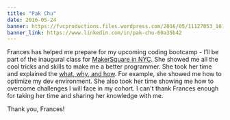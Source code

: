 ```yaml
---
title: "Pak Chu"
date: 2016-05-24
banner: https://fvcproductions.files.wordpress.com/2016/05/11127053_10153307376193643_6047238167077313861_n.jpg
banner_link: https://www.linkedin.com/in/pak-chu-60a35b42
---
```


Frances has helped me prepare for my upcoming coding bootcamp - I’ll be part of the inaugural class for [MakerSquare in NYC](https://www.makersquare.com/campuses/new-york-city). She showed me all the cool tricks and skills to make me a better programmer. She took her time and explained the [what, why, and how](https://bit.ly/bootcamp-prep). For example, she showed me how to optimize my dev environment. She also took her time showing me how to overcome challenges I will face in my cohort. I can't thank Frances enough for taking her time and sharing her knowledge with me.

Thank you, Frances!
